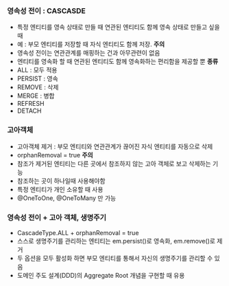 
### 영속성 전이 : CASCASDE
- 특정 엔티티를 영속 상태로 만들 때 연관된 엔티티도 함께 영속 상태로 만들고 싶을때
- 예 : 부모 엔티티를 저장할 때 자식 엔티티도 함께 저장.
**주의**
- 영속성 전이는 연관관계를 매핑하는 건과 아무관련이 없음
- 엔티티를 영속화 할 때 연관된 엔티티도 함께 영속화하는 편리함을 제공할 뿐
**종류**
- ALL : 모두 적용
- PERSIST : 영속
- REMOVE : 삭제
- MERGE : 병합
- REFRESH
- DETACH

### 고아객체
- 고아객체 제거 : 부모 엔티티와 연관관계가 끊어진 자식 엔티티를 자동으로 삭제
- orphanRemoval = true
**주의**
- 참조가 제거된 엔티티는 다른 곳에서 참조하지 않는 고아 객체로 보고 삭제하는 기능
- 참조하는 곳이 하나일때 사용해야함
- 특정 엔티티가 개인 소유할 때 사용
- @OneToOne, @OneToMany 만 가능

### 영속성 전이 + 고아 객체, 생명주기
- CascadeType.ALL + orphanRemoval = true
- 스스로 생명주기를 관리하는 엔티티는 em.persist()로 영속화, em.remove()로 제거
- 두 옵션을 모두 활성화 하면 부모 엔티티를 통해서 자신의 생명주기를 관리할 수 있음
- 도메인 주도 설계(DDD)의 Aggregate Root 개념을 구현할 때 유용
